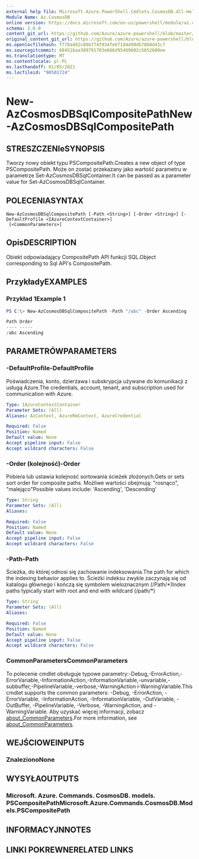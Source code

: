 ```yaml
---
external help file: Microsoft.Azure.PowerShell.Cmdlets.CosmosDB.dll-Help.xml
Module Name: Az.CosmosDB
online version: https://docs.microsoft.com/en-us/powershell/module/az.cosmosdb/new-azcosmosdbsqlcompositepath
schema: 2.0.0
content_git_url: https://github.com/Azure/azure-powershell/blob/master/src/CosmosDB/CosmosDB/help/New-AzCosmosDBSqlCompositePath.md
original_content_git_url: https://github.com/Azure/azure-powershell/blob/master/src/CosmosDB/CosmosDB/help/New-AzCosmosDBSqlCompositePath.md
ms.openlocfilehash: ff78ad82c89b774f034fe6f1d4499db7868d43c7
ms.sourcegitcommit: 68451baa389791703e666d95469602c5652609ee
ms.translationtype: MT
ms.contentlocale: pl-PL
ms.lasthandoff: 01/05/2021
ms.locfileid: "98501724"
---
```

# <span data-ttu-id="1a9d5-101">New-AzCosmosDBSqlCompositePath</span><span class="sxs-lookup"><span data-stu-id="1a9d5-101">New-AzCosmosDBSqlCompositePath</span></span>

## <span data-ttu-id="1a9d5-102">STRESZCZENIe</span><span class="sxs-lookup"><span data-stu-id="1a9d5-102">SYNOPSIS</span></span>
<span data-ttu-id="1a9d5-103">Tworzy nowy obiekt typu PSCompositePath.</span><span class="sxs-lookup"><span data-stu-id="1a9d5-103">Creates a new object of type PSCompositePath.</span></span> <span data-ttu-id="1a9d5-104">Może on zostać przekazany jako wartość parametru w parametrze Set-AzCosmosDBSqlContainer.</span><span class="sxs-lookup"><span data-stu-id="1a9d5-104">It can be passed as a parameter value for Set-AzCosmosDBSqlContainer.</span></span>

## <span data-ttu-id="1a9d5-105">POLECENIA</span><span class="sxs-lookup"><span data-stu-id="1a9d5-105">SYNTAX</span></span>

```
New-AzCosmosDBSqlCompositePath [-Path <String>] [-Order <String>] [-DefaultProfile <IAzureContextContainer>]
 [<CommonParameters>]
```

## <span data-ttu-id="1a9d5-106">Opis</span><span class="sxs-lookup"><span data-stu-id="1a9d5-106">DESCRIPTION</span></span>
<span data-ttu-id="1a9d5-107">Obiekt odpowiadający CompositePath API funkcji SQL.</span><span class="sxs-lookup"><span data-stu-id="1a9d5-107">Object corresponding to Sql API's CompositePath.</span></span>

## <span data-ttu-id="1a9d5-108">Przykłady</span><span class="sxs-lookup"><span data-stu-id="1a9d5-108">EXAMPLES</span></span>

### <span data-ttu-id="1a9d5-109">Przykład 1</span><span class="sxs-lookup"><span data-stu-id="1a9d5-109">Example 1</span></span>
```powershell
PS C:\> New-AzCosmosDBSqlCompositePath -Path "/abc" -Order Ascending

Path Order
---- -----
/abc Ascending
```

## <span data-ttu-id="1a9d5-110">PARAMETRÓW</span><span class="sxs-lookup"><span data-stu-id="1a9d5-110">PARAMETERS</span></span>

### <span data-ttu-id="1a9d5-111">-DefaultProfile</span><span class="sxs-lookup"><span data-stu-id="1a9d5-111">-DefaultProfile</span></span>
<span data-ttu-id="1a9d5-112">Poświadczenia, konto, dzierżawa i subskrypcja używane do komunikacji z usługą Azure.</span><span class="sxs-lookup"><span data-stu-id="1a9d5-112">The credentials, account, tenant, and subscription used for communication with Azure.</span></span>

```yaml
Type: IAzureContextContainer
Parameter Sets: (All)
Aliases: AzContext, AzureRmContext, AzureCredential

Required: False
Position: Named
Default value: None
Accept pipeline input: False
Accept wildcard characters: False
```

### <span data-ttu-id="1a9d5-113">-Order (kolejność)</span><span class="sxs-lookup"><span data-stu-id="1a9d5-113">-Order</span></span>
<span data-ttu-id="1a9d5-114">Pobiera lub ustawia kolejność sortowania ścieżek złożonych.</span><span class="sxs-lookup"><span data-stu-id="1a9d5-114">Gets or sets sort order for composite paths.</span></span>
<span data-ttu-id="1a9d5-115">Możliwe wartości obejmują: "rosnąco", "malejąco"</span><span class="sxs-lookup"><span data-stu-id="1a9d5-115">Possible values include: 'Ascending', 'Descending'</span></span>

```yaml
Type: String
Parameter Sets: (All)
Aliases:

Required: False
Position: Named
Default value: None
Accept pipeline input: False
Accept wildcard characters: False
```

### <span data-ttu-id="1a9d5-116">-Path</span><span class="sxs-lookup"><span data-stu-id="1a9d5-116">-Path</span></span>
<span data-ttu-id="1a9d5-117">Ścieżka, do której odnosi się zachowanie indeksowania.</span><span class="sxs-lookup"><span data-stu-id="1a9d5-117">The path for which the indexing behavior applies to.</span></span>
<span data-ttu-id="1a9d5-118">Ścieżki indeksu zwykle zaczynają się od katalogu głównego i kończą się symbolem wieloznacznym (/Path/\*)</span><span class="sxs-lookup"><span data-stu-id="1a9d5-118">Index paths typically start with root and end with wildcard (/path/\*)</span></span>

```yaml
Type: String
Parameter Sets: (All)
Aliases:

Required: False
Position: Named
Default value: None
Accept pipeline input: False
Accept wildcard characters: False
```

### <span data-ttu-id="1a9d5-119">CommonParameters</span><span class="sxs-lookup"><span data-stu-id="1a9d5-119">CommonParameters</span></span>
<span data-ttu-id="1a9d5-120">To polecenie cmdlet obsługuje typowe parametry:-Debug,-ErrorAction,-ErrorVariable,-InformationAction,-InformationVariable,-unvariable,-subbuffer,-PipelineVariable,-verbose,-WarningAction i-WarningVariable.</span><span class="sxs-lookup"><span data-stu-id="1a9d5-120">This cmdlet supports the common parameters: -Debug, -ErrorAction, -ErrorVariable, -InformationAction, -InformationVariable, -OutVariable, -OutBuffer, -PipelineVariable, -Verbose, -WarningAction, and -WarningVariable.</span></span> <span data-ttu-id="1a9d5-121">Aby uzyskać więcej informacji, zobacz [about_CommonParameters](http://go.microsoft.com/fwlink/?LinkID=113216).</span><span class="sxs-lookup"><span data-stu-id="1a9d5-121">For more information, see [about_CommonParameters](http://go.microsoft.com/fwlink/?LinkID=113216).</span></span>

## <span data-ttu-id="1a9d5-122">WEJŚCIOWE</span><span class="sxs-lookup"><span data-stu-id="1a9d5-122">INPUTS</span></span>

### <span data-ttu-id="1a9d5-123">Znaleziono</span><span class="sxs-lookup"><span data-stu-id="1a9d5-123">None</span></span>

## <span data-ttu-id="1a9d5-124">WYSYŁA</span><span class="sxs-lookup"><span data-stu-id="1a9d5-124">OUTPUTS</span></span>

### <span data-ttu-id="1a9d5-125">Microsoft. Azure. Commands. CosmosDB. models. PSCompositePath</span><span class="sxs-lookup"><span data-stu-id="1a9d5-125">Microsoft.Azure.Commands.CosmosDB.Models.PSCompositePath</span></span>

## <span data-ttu-id="1a9d5-126">INFORMACYJN</span><span class="sxs-lookup"><span data-stu-id="1a9d5-126">NOTES</span></span>

## <span data-ttu-id="1a9d5-127">LINKI POKREWNE</span><span class="sxs-lookup"><span data-stu-id="1a9d5-127">RELATED LINKS</span></span>
